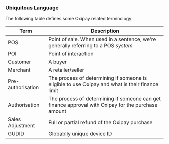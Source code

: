 <h3>Ubiquitous Language</h3>

The following table defines some Oxipay related terminology:

Term | Description
----------|----------
POS | Point of sale. When used in a sentence, we're generally referring to a POS *system*
POI | Point of interaction
Customer | A buyer
Merchant | A retailer/seller
Pre-authorisation | The process of determining if someone is eligible to use Oxipay and what is their finance limit
Authorisation | The process of determining if someone can get finance approval with Oxipay for the purchase amount
Sales Adjustment | Full or partial refund of the Oxipay purchase
GUDID | Globablly unique device ID

